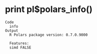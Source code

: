 # print pl$polars_info()

    Code
      info
    Output
      R Polars package version: 0.7.0.9000
      
      Features:          
      simd FALSE
      

